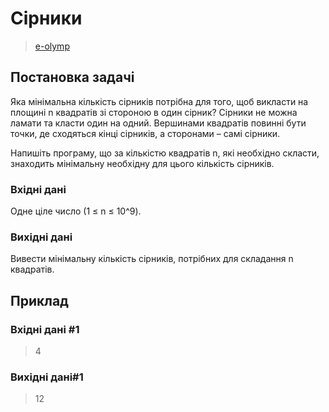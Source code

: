 # Сірники
> [e-olymp](https://www.eolymp.com/uk/problems/8)

## Постановка задачі
Яка мінімальна кількість сірників потрібна для того, щоб викласти на площині n квадратів зі стороною в один сірник? Сірники не можна ламати та класти один на одний. Вершинами квадратів повинні бути точки, де сходяться кінці сірників, а сторонами – самі сірники.

Напишіть програму, що за кількістю квадратів n, які необхідно скласти, знаходить мінімальну необхідну для цього кількість сірників.
### Вхідні дані
Одне ціле число (1 ≤ n ≤ 10^9).
### Вихідні дані
Вивести мінімальну кількість сірників, потрібних для складання n квадратів.
## Приклад

### Вхідні дані #1
> 4
### Вихідні дані#1
> 12
